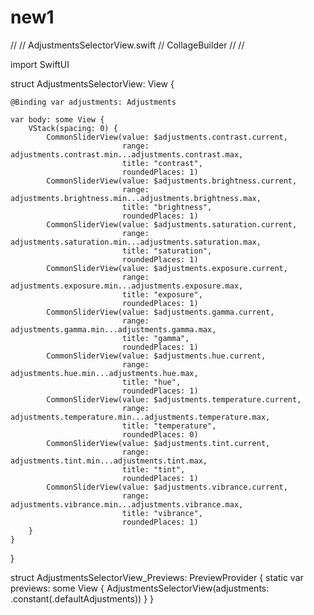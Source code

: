 # new1
//
//  AdjustmentsSelectorView.swift
//  CollageBuilder
//
//

import SwiftUI

struct AdjustmentsSelectorView: View {
    
    @Binding var adjustments: Adjustments
    
    var body: some View {
        VStack(spacing: 0) {
            CommonSliderView(value: $adjustments.contrast.current,
                             range: adjustments.contrast.min...adjustments.contrast.max,
                             title: "contrast",
                             roundedPlaces: 1)
            CommonSliderView(value: $adjustments.brightness.current,
                             range: adjustments.brightness.min...adjustments.brightness.max,
                             title: "brightness",
                             roundedPlaces: 1)
            CommonSliderView(value: $adjustments.saturation.current,
                             range: adjustments.saturation.min...adjustments.saturation.max,
                             title: "saturation",
                             roundedPlaces: 1)
            CommonSliderView(value: $adjustments.exposure.current,
                             range: adjustments.exposure.min...adjustments.exposure.max,
                             title: "exposure",
                             roundedPlaces: 1)
            CommonSliderView(value: $adjustments.gamma.current,
                             range: adjustments.gamma.min...adjustments.gamma.max,
                             title: "gamma",
                             roundedPlaces: 1)
            CommonSliderView(value: $adjustments.hue.current,
                             range: adjustments.hue.min...adjustments.hue.max,
                             title: "hue",
                             roundedPlaces: 1)
            CommonSliderView(value: $adjustments.temperature.current,
                             range: adjustments.temperature.min...adjustments.temperature.max,
                             title: "temperature",
                             roundedPlaces: 0)
            CommonSliderView(value: $adjustments.tint.current,
                             range: adjustments.tint.min...adjustments.tint.max,
                             title: "tint",
                             roundedPlaces: 1)
            CommonSliderView(value: $adjustments.vibrance.current,
                             range: adjustments.vibrance.min...adjustments.vibrance.max,
                             title: "vibrance",
                             roundedPlaces: 1)
        }
    }
    
}

struct AdjustmentsSelectorView_Previews: PreviewProvider {
    static var previews: some View {
        AdjustmentsSelectorView(adjustments: .constant(.defaultAdjustments))
    }
}
